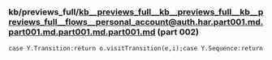 ### kb/previews_full/kb__previews_full__kb__previews_full__kb__previews_full__flows__personal_account@auth.har.part001.md.part001.md.part001.md.part001.md (part 002)

```md
case Y.Transition:return o.visitTransition(e,i);case Y.Sequence:return o.visitSequence(e,i);case Y.Group:return o.visitGroup(e,i);case Y.Animat
```

```
